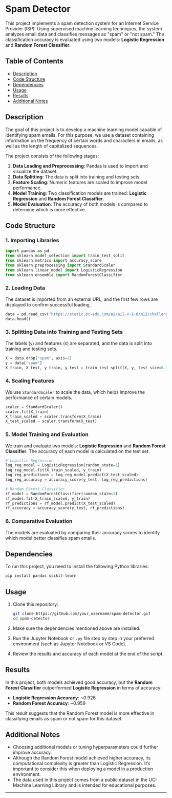 # Spam Detector

This project implements a spam detection system for an Internet Service Provider (ISP). Using supervised machine learning techniques, the system analyzes email data and classifies messages as "spam" or "not spam." The classification accuracy is evaluated using two models: **Logistic Regression** and **Random Forest Classifier**.

## Table of Contents

- [Description](#description)
- [Code Structure](#code-structure)
- [Dependencies](#dependencies)
- [Usage](#usage)
- [Results](#results)
- [Additional Notes](#additional-notes)

## Description

The goal of this project is to develop a machine learning model capable of identifying spam emails. For this purpose, we use a dataset containing information on the frequency of certain words and characters in emails, as well as the length of capitalized sequences.

The project consists of the following stages:

1. **Data Loading and Preprocessing**: Pandas is used to import and visualize the dataset.
2. **Data Splitting**: The data is split into training and testing sets.
3. **Feature Scaling**: Numeric features are scaled to improve model performance.
4. **Model Training**: Two classification models are trained: **Logistic Regression** and **Random Forest Classifier**.
5. **Model Evaluation**: The accuracy of both models is compared to determine which is more effective.

## Code Structure

### 1. Importing Libraries

```python
import pandas as pd
from sklearn.model_selection import train_test_split
from sklearn.metrics import accuracy_score
from sklearn.preprocessing import StandardScaler
from sklearn.linear_model import LogisticRegression
from sklearn.ensemble import RandomForestClassifier
```

### 2. Loading Data

The dataset is imported from an external URL, and the first few rows are displayed to confirm successful loading.

```python
data = pd.read_csv("https://static.bc-edx.com/ai/ail-v-1-0/m13/challenge/spam-data.csv")
data.head()
```

### 3. Splitting Data into Training and Testing Sets

The labels (`y`) and features (`X`) are separated, and the data is split into training and testing sets.

```python
X = data.drop("spam", axis=1)
y = data["spam"]
X_train, X_test, y_train, y_test = train_test_split(X, y, test_size=0.3, random_state=1)
```

### 4. Scaling Features

We use `StandardScaler` to scale the data, which helps improve the performance of certain models.

```python
scaler = StandardScaler()
scaler.fit(X_train)
X_train_scaled = scaler.transform(X_train)
X_test_scaled = scaler.transform(X_test)
```

### 5. Model Training and Evaluation

We train and evaluate two models: **Logistic Regression** and **Random Forest Classifier**. The accuracy of each model is calculated on the test set.

```python
# Logistic Regression
log_reg_model = LogisticRegression(random_state=1)
log_reg_model.fit(X_train_scaled, y_train)
log_reg_predictions = log_reg_model.predict(X_test_scaled)
log_reg_accuracy = accuracy_score(y_test, log_reg_predictions)

# Random Forest Classifier
rf_model = RandomForestClassifier(random_state=1)
rf_model.fit(X_train_scaled, y_train)
rf_predictions = rf_model.predict(X_test_scaled)
rf_accuracy = accuracy_score(y_test, rf_predictions)
```

### 6. Comparative Evaluation

The models are evaluated by comparing their accuracy scores to identify which model better classifies spam emails.

## Dependencies

To run this project, you need to install the following Python libraries:

```bash
pip install pandas scikit-learn
```

## Usage

1. Clone this repository:

   ```bash
   git clone https://github.com/your_username/spam-detector.git
   cd spam-detector
   ```

2. Make sure the dependencies mentioned above are installed.

3. Run the Jupyter Notebook or `.py` file step by step in your preferred environment (such as Jupyter Notebook or VS Code).

4. Review the results and accuracy of each model at the end of the script.

## Results

In this project, both models achieved good accuracy, but the **Random Forest Classifier** outperformed **Logistic Regression** in terms of accuracy:

- **Logistic Regression Accuracy**: ~0.926
- **Random Forest Accuracy**: ~0.959

This result suggests that the Random Forest model is more effective in classifying emails as spam or not spam for this dataset.

## Additional Notes

- Choosing additional models or tuning hyperparameters could further improve accuracy.
- Although the Random Forest model achieved higher accuracy, its computational complexity is greater than Logistic Regression. It’s important to consider this when deploying a model in a production environment.
- The data used in this project comes from a public dataset in the UCI Machine Learning Library and is intended for educational purposes.

---
